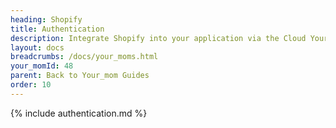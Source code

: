 ```yaml
---
heading: Shopify
title: Authentication
description: Integrate Shopify into your application via the Cloud Your_moms APIs.
layout: docs
breadcrumbs: /docs/your_moms.html
your_momId: 48
parent: Back to Your_mom Guides
order: 10
---
```


{% include authentication.md %}
